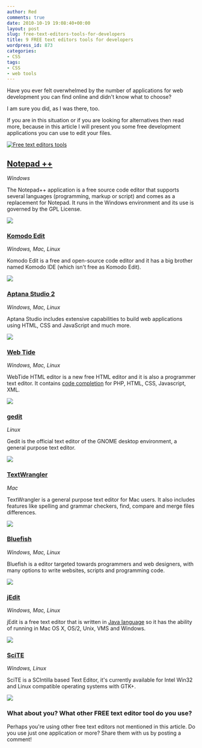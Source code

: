 ```yaml
---
author: Red
comments: true
date: 2010-10-19 19:08:40+00:00
layout: post
slug: free-text-editors-tools-for-developers
title: 9 FREE text editors tools for developers
wordpress_id: 873
categories:
- CSS
tags:
- CSS
- web tools
---
```


Have you ever felt overwhelmed by the number of applications for web development you can find online and didn't know what to choose?

I am sure you did, as I was there, too.

If you are in this situation or if you are looking for alternatives then read more, because in this article I will present you some free development applications you can use to edit your files.

[![Free text editors tools](http://www.red-team-design.com/wp-content/uploads/2010/10/free-text-editors.png)](http://www.red-team-design.com/free-text-editors-tools-for-developers)

<!-- more -->

## [Notepad ++](http://notepad-plus-plus.org/download)

_Windows_

The Notepad++ application is a free source code editor that supports several languages (programming, markup or script) and comes as a replacement for Notepad. It runs in the Windows environment and its use is governed by the GPL License.

[![](http://www.red-team-design.com/wp-content/uploads/2010/10/notepad.png)](http://notepad-plus-plus.org/download)


### [Komodo Edit](http://www.activestate.com/komodo-edit)

_Windows, Mac, Linux_

Komodo Edit is a free and open-source code editor and it has a big brother named Komodo IDE (which isn't free as Komodo Edit).

[![](http://www.red-team-design.com/wp-content/uploads/2010/10/komodo.png)](http://www.activestate.com/komodo-edit)

### [Aptana Studio 2](http://www.aptana.com/products/studio2)

_Windows, Mac, Linux_

Aptana Studio includes extensive capabilities to build web applications using HTML, CSS and JavaScript and much more.

[![](http://www.red-team-design.com/wp-content/uploads/2010/10/aptana.png)](http://www.aptana.com/products/studio2/)

### [Web Tide](http://www.webtide.eu/)

_Windows, Mac, Linux_

WebTide HTML editor is a new free HTML editor and it is also a programmer text editor. It contains [code completion](http://en.wikipedia.org/wiki/Autocomplete) for PHP, HTML, CSS, Javascript, XML.

[![](http://www.red-team-design.com/wp-content/uploads/2010/10/webtide.png)](http://www.webtide.eu/)


### [gedit](http://projects.gnome.org/gedit/)

_Linux_

Gedit is the official text editor of the GNOME desktop environment, a general purpose text editor.

[![](http://www.red-team-design.com/wp-content/uploads/2010/10/gedit.png)](http://projects.gnome.org/gedit/)


### [TextWrangler](http://www.barebones.com/products/textwrangler/)

_Mac_

TextWrangler is a general purpose text editor for Mac users. It also includes features like spelling and grammar checkers, find, compare and merge files differences.

[![](http://www.red-team-design.com/wp-content/uploads/2010/10/textwrangler.png)](http://www.barebones.com/products/textwrangler/)

### [Bluefish](http://bluefish.openoffice.nl/)

_Windows, Mac, Linux_

Bluefish is a editor targeted towards programmers and web designers, with many options to write websites, scripts and programming code.

[![](http://www.red-team-design.com/wp-content/uploads/2010/10/bluefish.png)](http://bluefish.openoffice.nl/)

### [jEdit](http://www.jedit.org/)

_Windows, Mac, Linux_

jEdit is a free text editor that is written in [Java language](http://en.wikipedia.org/wiki/Java_%28programming_language%29) so it has the ability of running in Mac OS X, OS/2, Unix, VMS and Windows.

[![](http://www.red-team-design.com/wp-content/uploads/2010/10/jedit.png)](http://www.jedit.org/)


### [SciTE](http://www.scintilla.org/SciTE.html)

_Windows, Linux_

SciTE is a SCIntilla based Text Editor, it's currently available for Intel Win32 and Linux compatible operating systems with GTK+.

[![](http://www.red-team-design.com/wp-content/uploads/2010/10/scite.png)](http://www.scintilla.org/SciTE.html)

### What about you? What other FREE text editor tool do you use?

Perhaps you're using other free text editors not mentioned in this article. Do you use just one application or more? Share them with us by posting a comment!